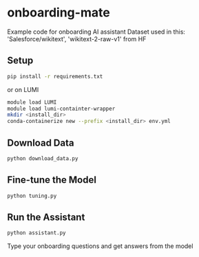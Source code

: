 # onboarding-mate
Example code for onboarding AI assistant
Dataset used in this: 'Salesforce/wikitext', 'wikitext-2-raw-v1' from HF

## Setup
```bash
pip install -r requirements.txt
```
or on LUMI
```bash
module load LUMI
module load lumi-containter-wrapper
mkdir <install_dir>
conda-containerize new --prefix <install_dir> env.yml
```

## Download Data

```bash
python download_data.py
```

## Fine-tune the Model

```bash
python tuning.py
```

## Run the Assistant

```bash
python assistant.py
```

Type your onboarding questions and get answers from the model
